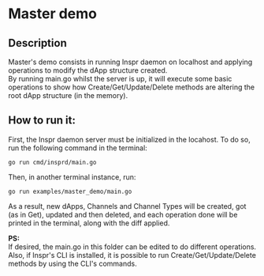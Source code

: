 # Master demo  
## Description  
Master's demo consists in running Inspr daemon on localhost and applying operations to modify the dApp structure created.  
By running main.go whilst the server is up, it will execute some basic operations to show how Create/Get/Update/Delete methods are altering the root dApp structure (in the memory).
## How to run it:
First, the Inspr daemon server must be initialized in the locahost. To do so, run the following command in the terminal:

`go run cmd/insprd/main.go`    

Then, in another terminal instance, run:

`go run examples/master_demo/main.go`  

As a result, new dApps, Channels and Channel Types will be  created, got (as in Get), updated and then deleted, and each operation done will be printed in the terminal, along with the diff applied.  

**PS:**  
If desired, the main.go in this folder can be edited to do different operations. Also, if Inspr's CLI is installed, it is possible to run Create/Get/Update/Delete methods by using the CLI's commands.